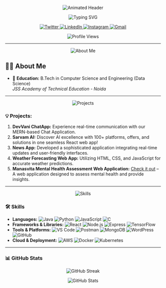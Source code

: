 <!-- Animated Header -->
<p align="center">
  <img src="https://capsule-render.vercel.app/api?text=Hey%20Everyone!🕹️&animation=fadeIn&type=waving&color=gradient&height=100" alt="Animated Header"/>
</p>

<!-- Typing SVG -->
<p align="center">
  <img src="https://readme-typing-svg.herokuapp.com?size=24&width=600&lines=Welcome+To+Vasudev+Jaiswal's+Github+Profile.." alt="Typing SVG"/>
</p>

<!-- Social Media Badges -->
<p align="center">
  <a href="https://twitter.com/VasudevJaiswal_">
    <img src="https://img.shields.io/badge/Twitter-%231DA1F2.svg?style=for-the-badge&logo=twitter&logoColor=white" alt="Twitter">
  </a>
  <a href="https://in.linkedin.com/in/VasudevJaiswal">
    <img src="https://img.shields.io/badge/LinkedIn-%230A66C2.svg?style=for-the-badge&logo=linkedin&logoColor=white" alt="LinkedIn">
  </a>
  <a href="https://www.instagram.com/VasudevJaiswal">
    <img src="https://img.shields.io/badge/Instagram-%23E4405F.svg?style=for-the-badge&logo=instagram&logoColor=white" alt="Instagram">
  </a>
  <a href="mailto:vasujaiswal00@gmail.com">
    <img src="https://img.shields.io/badge/Gmail-D14836?style=for-the-badge&logo=gmail&logoColor=white" alt="Gmail">
  </a>
</p>

<!-- Profile Views Counter -->
<p align="center">
  <img src="https://komarev.com/ghpvc/?username=VasudevJaiswal&style=flat-square" alt="Profile Views"/>
</p>

---

<!-- About Me Header -->
<p align="center">
  <img src="https://img.shields.io/badge/About%20Me-%23f97316?style=for-the-badge&logo=readme&logoColor=white" alt="About Me">
</p>

## 🙋‍♂️ About Me

- 🚀 **Education:** B.Tech in Computer Science and Engineering (Data Science)  
  *JSS Academy of Technical Education - Noida*

---

<!-- Projects Header -->
<p align="center">
  <img src="https://img.shields.io/badge/🚀-Projects-orange?style=for-the-badge" alt="Projects">
</p>

### 💡 **Projects:**
1. **DevVani ChatApp:** Experience real-time communication with our MERN-based Chat Application.
2. **Sarvam AI:** Discover AI excellence with 100+ platforms, offers, and solutions in one seamless React web app!
3. **News App:** Developed a sophisticated application integrating real-time updates and user-friendly interfaces.
4. **Weather Forecasting Web App:** Utilizing HTML, CSS, and JavaScript for accurate weather predictions.
5. **Manasvita Mental Health Assessment Web Application:** [Check it out](https://github.com/VasudevJaiswal/Manasvita_Mental_Health_Assessment_Web_Application) – A web application designed to assess mental health and provide insights.

---

<!-- Skills Header -->
<p align="center">
  <img src="https://img.shields.io/badge/🛠️-Skills-blue?style=for-the-badge" alt="Skills">
</p>

### 🛠️ **Skills**
- **Languages:** ![Java](https://img.shields.io/badge/Java-%23ED8B00.svg?style=flat-square&logo=openjdk&logoColor=white) ![Python](https://img.shields.io/badge/Python-3776AB?style=flat-square&logo=python&logoColor=white) ![JavaScript](https://img.shields.io/badge/JavaScript-F7DF1E?style=flat-square&logo=javascript&logoColor=black) ![C](https://img.shields.io/badge/C-%2300599C.svg?style=flat-square&logo=c&logoColor=white)
- **Frameworks & Libraries:** ![React](https://img.shields.io/badge/React-20232A?style=flat-square&logo=react&logoColor=61DAFB) ![Node.js](https://img.shields.io/badge/Node.js-43853D?style=flat-square&logo=node.js&logoColor=white) ![Express](https://img.shields.io/badge/Express.js-000000?style=flat-square&logo=express&logoColor=white) ![TensorFlow](https://img.shields.io/badge/TensorFlow-FF6F00?style=flat-square&logo=tensorflow&logoColor=white)
- **Tools & Platforms:** ![VS Code](https://img.shields.io/badge/VS%20Code-007ACC?style=flat-square&logo=visual-studio-code&logoColor=white) ![Postman](https://img.shields.io/badge/Postman-FF6C37?style=flat-square&logo=postman&logoColor=white) ![MongoDB](https://img.shields.io/badge/MongoDB-4EA94B?style=flat-square&logo=mongodb&logoColor=white) ![WordPress](https://img.shields.io/badge/WordPress-21759B?style=flat-square&logo=wordpress&logoColor=white) ![GitHub](https://img.shields.io/badge/GitHub-181717?style=flat-square&logo=github&logoColor=white)
- **Cloud & Deployment:** ![AWS](https://img.shields.io/badge/Amazon%20AWS-232F3E?style=flat-square&logo=amazon-aws&logoColor=white) ![Docker](https://img.shields.io/badge/Docker-2496ED?style=flat-square&logo=docker&logoColor=white) ![Kubernetes](https://img.shields.io/badge/Kubernetes-326CE5?style=flat-square&logo=kubernetes&logoColor=white)

---

### 📊 **GitHub Stats**
<p align="center">
  <img src="https://github-readme-streak-stats.herokuapp.com/?user=VasudevJaiswal&theme=tokyonight" alt="GitHub Streak"/>
</p>

<p align="center">
  <img src="https://github-readme-stats.vercel.app/api?username=VasudevJaiswal&show_icons=true&theme=tokyonight&hide_border=true" alt="GitHub Stats"/>
</p>
